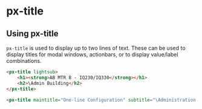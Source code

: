 px-title
============

## Using px-title

`px-title` is used to display up to two lines of text. These can be used to display titles for modal windows, actionbars, or to display value/label combinations.

```html
<px-title lightsub>
	<h1><strong>AB MTR 8 - IQ230/IQ330</strong></h1>
	<h2>\Admin Building</h2>
</px-title>

<px-title maintitle="One-line Configuration" subtitle="\Administration Building"></px-title>
```